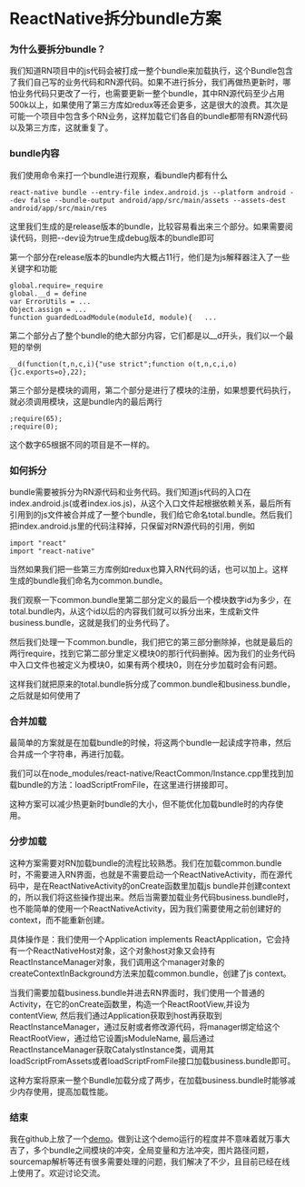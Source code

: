 # ReactNative拆分bundle方案

### 为什么要拆分bundle？

我们知道RN项目中的js代码会被打成一整个bundle来加载执行，这个Bundle包含了我们自己写的业务代码和RN源代码。如果不进行拆分，我们再做热更新时，哪怕业务代码只更改了一行，也需要更新一整个bundle，其中RN源代码至少占用500k以上，如果使用了第三方库如redux等还会更多，这是很大的浪费。其次是可能一个项目中包含多个RN业务，这样加载它们各自的bundle都带有RN源代码以及第三方库，这就重复了。

### bundle内容

我们使用命令来打一个bundle进行观察，看bundle内都有什么

	react-native bundle --entry-file index.android.js --platform android --dev false --bundle-output android/app/src/main/assets --assets-dest android/app/src/main/res

这里我们生成的是release版本的bundle，比较容易看出来三个部分。如果需要阅读代码，则把--dev设为true生成debug版本的bundle即可

第一个部分在release版本的bundle内大概占11行，他们是为js解释器注入了一些关键字和功能

	global.require=_require
	global.__d = define
	var ErrorUtils = ...
	Object.assign = ...
	function guardedLoadModule(moduleId, module){	...

第二个部分占了整个bundle的绝大部分内容，它们都是以\_\_d开头，我们以一个最短的举例

	__d(function(t,n,c,i){"use strict";function o(t,n,c,i,o){}c.exports=o},22);

第三个部分是模块的调用，第二个部分是进行了模块的注册，如果想要代码执行，就必须调用模块，这是bundle内的最后两行
	
	;require(65);
	;require(0);
这个数字65根据不同的项目是不一样的。

### 如何拆分

bundle需要被拆分为RN源代码和业务代码。我们知道js代码的入口在index.android.js(或者index.ios.js)，从这个入口文件起根据依赖关系，最后所有引用到的js文件被合并成了一整个bundle，我们给它命名total.bundle。然后我们把index.android.js里的代码注释掉，只保留对RN源代码的引用，例如

	import "react"
	import "react-native"

当然如果我们把一些第三方库例如redux也算入RN代码的话，也可以加上。这样生成的bundle我们命名为common.bundle。

我们观察一下common.bundle里第二部分定义的最后一个模块数字id为多少，在total.bundle内，从这个id以后的内容我们就可以拆分出来，生成新文件business.bundle，这就是我们的业务代码了。

然后我们处理一下common.bundle，我们把它的第三部分删除掉，也就是最后的两行require，找到它第二部分里定义模块0的那行代码删掉。因为我们的业务代码中入口文件也被定义为模块0，如果有两个模块0，则在分步加载时会有问题。

这样我们就把原来的total.bundle拆分成了common.bundle和business.bundle，之后就是如何使用了

### 合并加载

最简单的方案就是在加载bundle的时候，将这两个bundle一起读成字符串，然后合并成一个字符串，再进行加载。

我们可以在node_modules/react-native/ReactCommon/Instance.cpp里找到加载bundle的方法：loadScriptFromFile，在这里进行拼接即可。

这种方案可以减少热更新时bundle的大小，但不能优化加载bundle时的内存使用。

### 分步加载

这种方案需要对RN加载bundle的流程比较熟悉。我们在加载common.bundle时，不需要进入RN界面，也就是不需要启动一个ReactNativeActivity，而在源代码中，是在ReactNativeActivity的onCreate函数里加载js bundle并创建context的，所以我们将这些操作提出来。然后当需要加载业务代码business.bundle时，也不能简单的使用一个ReactNativeActivity，因为我们需要使用之前创建好的context，而不能重新创建。

具体操作是：我们使用一个Application implements ReactApplication，它会持有一个ReactNativeHost对象，这个对象host对象又会持有ReactInstanceManager对象，我们调用这个manager对象的createContextInBackground方法来加载common.bundle，创建了js context。

当我们需要加载business.bundle并进去RN界面时，我们使用一个普通的Activity，在它的onCreate函数里，构造一个ReactRootView,并设为contentView, 然后我们通过Application获取到host再获取到ReactInstanceManager，通过反射或者修改源代码，将manager绑定给这个ReactRootView，通过给它设置jsModuleName, 最后通过ReactInstanceManager获取CatalystInstance类，调用其loadScriptFromAssets或者loadScriptFromFile接口加载business.bundle即可。

这种方案将原来一整个Bundle加载分成了两步，在加载business.bundle时能够减少内存使用，提高加载性能。

### 结束

我在github上放了一个[demo](https://github.com/yangguang1029/ReactNativeSplit.git)。做到让这个demo运行的程度并不意味着就万事大吉了，多个bundle之间模块的冲突，全局变量和方法冲突，图片路径问题，sourcemap解析等还有很多需要处理的问题，我们解决了不少，且目前已经在线上使用了。欢迎讨论交流。